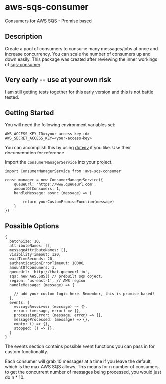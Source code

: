 # aws-sqs-consumer
Consumers for AWS SQS - Promise based

## Description

Create a pool of consumers to consume many messages/jobs at once and increase concurrency. You can scale the number of consumers up and down easily. This package was created after reviewing the inner workings of [sqs-consumer](https://www.npmjs.com/package/sqs-consumer).

## Very early -- use at your own risk

I am still getting tests together for this early version and this is not battle tested. 

## Getting Started

You will need the following environment variables set: 

```
AWS_ACCESS_KEY_ID=<your-access-key-id>
AWS_SECRET_ACCESS_KEY=<your-access-key>
```

You can accomplish this by using [dotenv](https://www.npmjs.com/package/dotenv) if you like. Use their documentation for reference.

Import the `ConsumerManagerService` into your project.

```
import ConsumerManagerService from 'aws-sqs-consumer'

const manager = new ConsumerManagerService({
    queueUrl: 'https://www.queueurl.com',
    amountOfConsumers: 1,
    handleMessage: async (message) => {
        
        return yourCustomPromiseFunction(message)
    }
})
```

## Possible Options

```
{
  batchSize: 10,
  attributeNames: [],
  messageAttributeNames: [],
  visibilityTimeout: 120,
  waitTimeSeconds: 20,
  authenticationErrorTimeout: 10000,
  amountOfConsumers: 1,
  queueUrl: 'http://that.queueurl.io',
  sqs: new AWS.SQS() // prebuilt sqs object,
  region: 'us-east-1', // AWS region
  handleMessage: (message) => {
    
    // add your custom logic here. Remember, this is promise based!
  },
  events: {
    messageReceived: (message) => {},
    error: (message, error) => {},
    processingError: (message, error) => {},
    messageProcessed: (message) => {},
    empty: () => {},
    stopped: () => {},
  }
}
```

The events section contains possible event functions you can pass in for custom functionality. 

Each consumer will grab 10 messages at a time if you leave the default, which is the max AWS SQS allows. This means for n number of consumers, to get the concurrent number of messages being processed, you would just do n * 10. 
